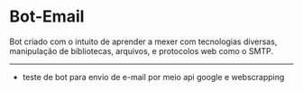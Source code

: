 # Bot-Email

Bot criado com o intuito de aprender a mexer com tecnologias diversas, manipulação de bibliotecas, arquivos, e protocolos web como o SMTP.

---


* teste de bot para envio de e-mail por meio api google e webscrapping
